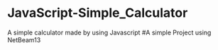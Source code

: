 # JavaScript-Simple_Calculator
A simple calculator made by using Javascript
#A simple Project using NetBeam13
